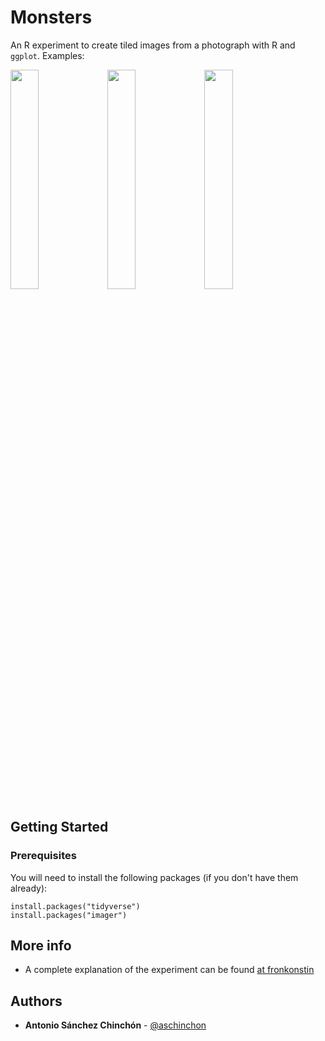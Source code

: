 # Monsters

An R experiment to create tiled images from a photograph with R and `ggplot`. Examples:

<img src="https://fronkonstin.com/wp-content/uploads/2020/01/dracula.png" width=30%></img>
<img src="https://fronkonstin.com/wp-content/uploads/2020/01/frankenstein.png" width=30%></img>
<img src="https://fronkonstin.com/wp-content/uploads/2020/01/mummy.png" width=30%></img>


## Getting Started

### Prerequisites

You will need to install the following packages (if you don't have them already):

```
install.packages("tidyverse")
install.packages("imager")
```

## More info

+ A complete explanation of the experiment can be found [at fronkonstin](https://fronkonstin.com/)

## Authors

* **Antonio Sánchez Chinchón** - [@aschinchon](https://twitter.com/aschinchon)


